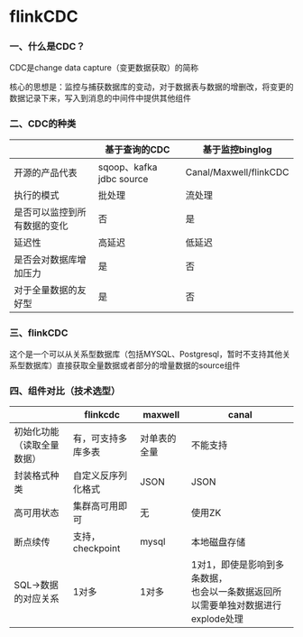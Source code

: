 # flinkCDC

### 一、什么是CDC？

CDC是change data capture（变更数据获取）的简称

核心的思想是：监控与捕获数据库的变动，对于数据表与数据的增删改，将变更的数据记录下来，写入到消息的中间件中提供其他组件

### 二、CDC的种类

|                              | 基于查询的CDC            | 基于监控binglog        |
| ---------------------------- | ------------------------ | ---------------------- |
| 开源的产品代表               | sqoop、kafka jdbc source | Canal/Maxwell/flinkCDC |
| 执行的模式                   | 批处理                   | 流处理                 |
| 是否可以监控到所有数据的变化 | 否                       | 是                     |
| 延迟性                       | 高延迟                   | 低延迟                 |
| 是否会对数据库增加压力       | 是                       | 否                     |
| 对于全量数据的友好型         | 是                       | 否                     |

### 三、flinkCDC

这个是一个可以从关系型数据库（包括MYSQL、Postgresql，暂时不支持其他关系型数据库）直接获取全量数据或者部分的增量数据的source组件

### 四、组件对比（技术选型）

|                            | flinkcdc           | maxwell      | canal                                                        |
| -------------------------- | ------------------ | ------------ | ------------------------------------------------------------ |
| 初始化功能（读取全量数据） | 有，可支持多库多表 | 对单表的全量 | 不能支持                                                     |
| 封装格式种类               | 自定义反序列化格式 | JSON         | JSON                                                         |
| 高可用状态                 | 集群高可用即可     | 无           | 使用ZK                                                       |
| 断点续传                   | 支持，checkpoint   | mysql        | 本地磁盘存储                                                 |
| SQL->数据的对应关系        | 1对多              | 1对多        | 1对1，即使是影响到多条数据，<br />也会以一条数据返回所以需要单独对数据进行explode处理 |

